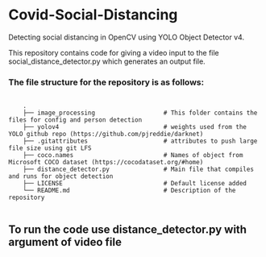 # Covid-Social-Distancing
Detecting social distancing in OpenCV using YOLO Object Detector v4.

This repository contains code for giving a video input to the file social_distance_detector.py which generates an output file.

### The file structure for the repository is as follows:
```

    .
    ├── image_processing                   # This folder contains the files for config and person detection
    ├── yolov4                             # weights used from the YOLO github repo (https://github.com/pjreddie/darknet)
    ├── .gitattributes                     # attributes to push large file size using git LFS
    ├── coco.names                         # Names of object from Microsoft COCO dataset (https://cocodataset.org/#home)
    ├── distance_detector.py               # Main file that compiles and runs for object detection
    ├── LICENSE                            # Default license added
    └── README.md                          # Description of the repository
    
```

## To run the code use distance_detector.py with argument of video file
